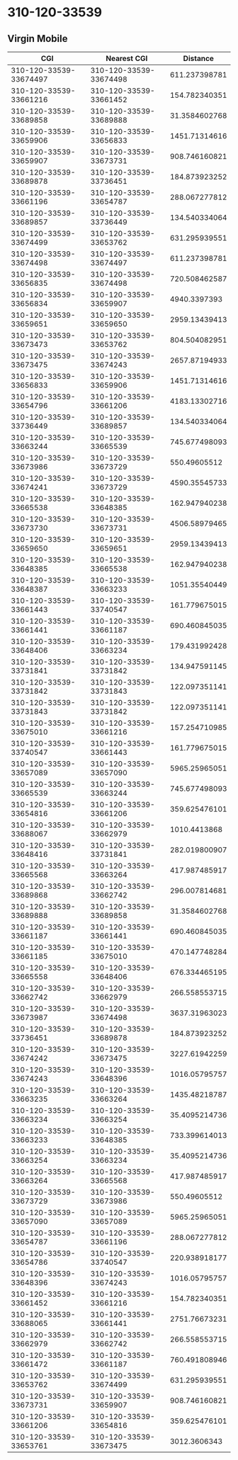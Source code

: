 # 310-120-33539
## Virgin Mobile


| CGI | Nearest CGI | Distance |
|-----|-------------|----------|
| 310-120-33539-33674497 | 310-120-33539-33674498 | 611.237398781 |
| 310-120-33539-33661216 | 310-120-33539-33661452 | 154.782340351 |
| 310-120-33539-33689858 | 310-120-33539-33689888 | 31.3584602768 |
| 310-120-33539-33659906 | 310-120-33539-33656833 | 1451.71314616 |
| 310-120-33539-33659907 | 310-120-33539-33673731 | 908.746160821 |
| 310-120-33539-33689878 | 310-120-33539-33736451 | 184.873923252 |
| 310-120-33539-33661196 | 310-120-33539-33654787 | 288.067277812 |
| 310-120-33539-33689857 | 310-120-33539-33736449 | 134.540334064 |
| 310-120-33539-33674499 | 310-120-33539-33653762 | 631.295939551 |
| 310-120-33539-33674498 | 310-120-33539-33674497 | 611.237398781 |
| 310-120-33539-33656835 | 310-120-33539-33674498 | 720.508462587 |
| 310-120-33539-33656834 | 310-120-33539-33659907 | 4940.3397393 |
| 310-120-33539-33659651 | 310-120-33539-33659650 | 2959.13439413 |
| 310-120-33539-33673473 | 310-120-33539-33653762 | 804.504082951 |
| 310-120-33539-33673475 | 310-120-33539-33674243 | 2657.87194933 |
| 310-120-33539-33656833 | 310-120-33539-33659906 | 1451.71314616 |
| 310-120-33539-33654796 | 310-120-33539-33661206 | 4183.13302716 |
| 310-120-33539-33736449 | 310-120-33539-33689857 | 134.540334064 |
| 310-120-33539-33663244 | 310-120-33539-33665539 | 745.677498093 |
| 310-120-33539-33673986 | 310-120-33539-33673729 | 550.49605512 |
| 310-120-33539-33674241 | 310-120-33539-33673729 | 4590.35545733 |
| 310-120-33539-33665538 | 310-120-33539-33648385 | 162.947940238 |
| 310-120-33539-33673730 | 310-120-33539-33673731 | 4506.58979465 |
| 310-120-33539-33659650 | 310-120-33539-33659651 | 2959.13439413 |
| 310-120-33539-33648385 | 310-120-33539-33665538 | 162.947940238 |
| 310-120-33539-33648387 | 310-120-33539-33663233 | 1051.35540449 |
| 310-120-33539-33661443 | 310-120-33539-33740547 | 161.779675015 |
| 310-120-33539-33661441 | 310-120-33539-33661187 | 690.460845035 |
| 310-120-33539-33648406 | 310-120-33539-33663234 | 179.431992428 |
| 310-120-33539-33731841 | 310-120-33539-33731842 | 134.947591145 |
| 310-120-33539-33731842 | 310-120-33539-33731843 | 122.097351141 |
| 310-120-33539-33731843 | 310-120-33539-33731842 | 122.097351141 |
| 310-120-33539-33675010 | 310-120-33539-33661216 | 157.254710985 |
| 310-120-33539-33740547 | 310-120-33539-33661443 | 161.779675015 |
| 310-120-33539-33657089 | 310-120-33539-33657090 | 5965.25965051 |
| 310-120-33539-33665539 | 310-120-33539-33663244 | 745.677498093 |
| 310-120-33539-33654816 | 310-120-33539-33661206 | 359.625476101 |
| 310-120-33539-33688067 | 310-120-33539-33662979 | 1010.4413868 |
| 310-120-33539-33648416 | 310-120-33539-33731841 | 282.019800907 |
| 310-120-33539-33665568 | 310-120-33539-33663264 | 417.987485917 |
| 310-120-33539-33689868 | 310-120-33539-33662742 | 296.007814681 |
| 310-120-33539-33689888 | 310-120-33539-33689858 | 31.3584602768 |
| 310-120-33539-33661187 | 310-120-33539-33661441 | 690.460845035 |
| 310-120-33539-33661185 | 310-120-33539-33675010 | 470.147748284 |
| 310-120-33539-33665558 | 310-120-33539-33648406 | 676.334465195 |
| 310-120-33539-33662742 | 310-120-33539-33662979 | 266.558553715 |
| 310-120-33539-33673987 | 310-120-33539-33674498 | 3637.31963023 |
| 310-120-33539-33736451 | 310-120-33539-33689878 | 184.873923252 |
| 310-120-33539-33674242 | 310-120-33539-33673475 | 3227.61942259 |
| 310-120-33539-33674243 | 310-120-33539-33648396 | 1016.05795757 |
| 310-120-33539-33663235 | 310-120-33539-33663264 | 1435.48218787 |
| 310-120-33539-33663234 | 310-120-33539-33663254 | 35.4095214736 |
| 310-120-33539-33663233 | 310-120-33539-33648385 | 733.399614013 |
| 310-120-33539-33663254 | 310-120-33539-33663234 | 35.4095214736 |
| 310-120-33539-33663264 | 310-120-33539-33665568 | 417.987485917 |
| 310-120-33539-33673729 | 310-120-33539-33673986 | 550.49605512 |
| 310-120-33539-33657090 | 310-120-33539-33657089 | 5965.25965051 |
| 310-120-33539-33654787 | 310-120-33539-33661196 | 288.067277812 |
| 310-120-33539-33654786 | 310-120-33539-33740547 | 220.938918177 |
| 310-120-33539-33648396 | 310-120-33539-33674243 | 1016.05795757 |
| 310-120-33539-33661452 | 310-120-33539-33661216 | 154.782340351 |
| 310-120-33539-33688065 | 310-120-33539-33661441 | 2751.76673231 |
| 310-120-33539-33662979 | 310-120-33539-33662742 | 266.558553715 |
| 310-120-33539-33661472 | 310-120-33539-33661187 | 760.491808946 |
| 310-120-33539-33653762 | 310-120-33539-33674499 | 631.295939551 |
| 310-120-33539-33673731 | 310-120-33539-33659907 | 908.746160821 |
| 310-120-33539-33661206 | 310-120-33539-33654816 | 359.625476101 |
| 310-120-33539-33653761 | 310-120-33539-33673475 | 3012.3606343 |
